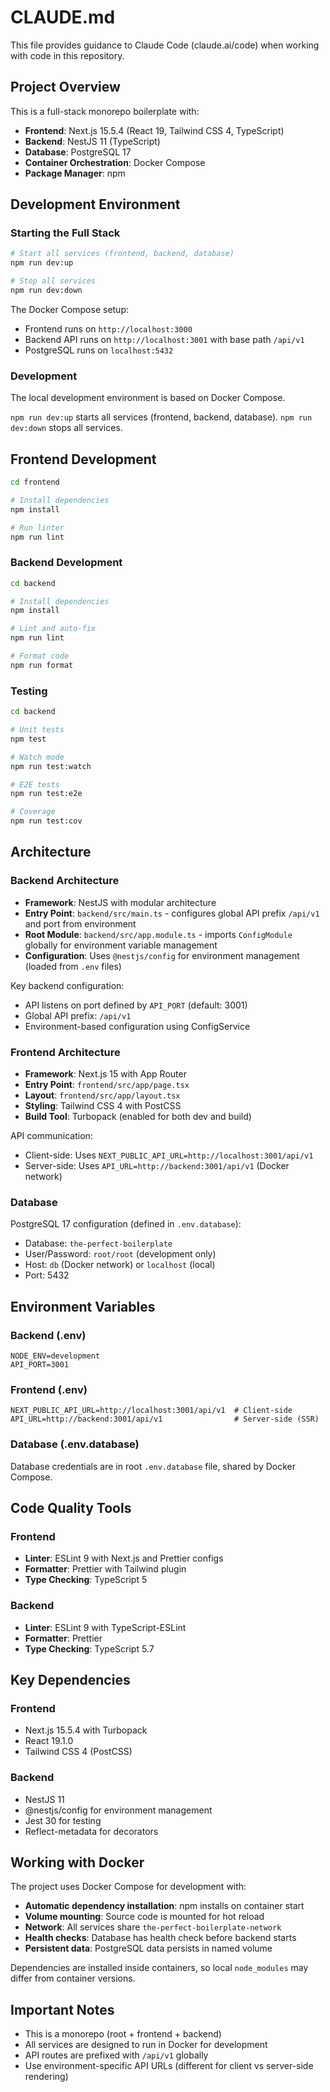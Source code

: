 # CLAUDE.md

This file provides guidance to Claude Code (claude.ai/code) when working with code in this repository.

## Project Overview

This is a full-stack monorepo boilerplate with:
- **Frontend**: Next.js 15.5.4 (React 19, Tailwind CSS 4, TypeScript)
- **Backend**: NestJS 11 (TypeScript)
- **Database**: PostgreSQL 17
- **Container Orchestration**: Docker Compose
- **Package Manager**: npm

## Development Environment

### Starting the Full Stack

```bash
# Start all services (frontend, backend, database)
npm run dev:up

# Stop all services
npm run dev:down
```

The Docker Compose setup:
- Frontend runs on `http://localhost:3000`
- Backend API runs on `http://localhost:3001` with base path `/api/v1`
- PostgreSQL runs on `localhost:5432`

### Development

The local development environment is based on Docker Compose.

`npm run dev:up` starts all services (frontend, backend, database).
`npm run dev:down` stops all services.

## Frontend Development
```bash
cd frontend

# Install dependencies
npm install

# Run linter
npm run lint
```

### Backend Development

```bash
cd backend

# Install dependencies
npm install

# Lint and auto-fix
npm run lint

# Format code
npm run format
```

### Testing

```bash
cd backend

# Unit tests
npm test

# Watch mode
npm run test:watch

# E2E tests
npm run test:e2e

# Coverage
npm run test:cov
```

## Architecture

### Backend Architecture

- **Framework**: NestJS with modular architecture
- **Entry Point**: `backend/src/main.ts` - configures global API prefix `/api/v1` and port from environment
- **Root Module**: `backend/src/app.module.ts` - imports `ConfigModule` globally for environment variable management
- **Configuration**: Uses `@nestjs/config` for environment management (loaded from `.env` files)

Key backend configuration:
- API listens on port defined by `API_PORT` (default: 3001)
- Global API prefix: `/api/v1`
- Environment-based configuration using ConfigService

### Frontend Architecture

- **Framework**: Next.js 15 with App Router
- **Entry Point**: `frontend/src/app/page.tsx`
- **Layout**: `frontend/src/app/layout.tsx`
- **Styling**: Tailwind CSS 4 with PostCSS
- **Build Tool**: Turbopack (enabled for both dev and build)

API communication:
- Client-side: Uses `NEXT_PUBLIC_API_URL=http://localhost:3001/api/v1`
- Server-side: Uses `API_URL=http://backend:3001/api/v1` (Docker network)

### Database

PostgreSQL 17 configuration (defined in `.env.database`):
- Database: `the-perfect-boilerplate`
- User/Password: `root/root` (development only)
- Host: `db` (Docker network) or `localhost` (local)
- Port: 5432

## Environment Variables

### Backend (.env)
```
NODE_ENV=development
API_PORT=3001
```

### Frontend (.env)
```
NEXT_PUBLIC_API_URL=http://localhost:3001/api/v1  # Client-side
API_URL=http://backend:3001/api/v1                # Server-side (SSR)
```

### Database (.env.database)
Database credentials are in root `.env.database` file, shared by Docker Compose.

## Code Quality Tools

### Frontend
- **Linter**: ESLint 9 with Next.js and Prettier configs
- **Formatter**: Prettier with Tailwind plugin
- **Type Checking**: TypeScript 5

### Backend
- **Linter**: ESLint 9 with TypeScript-ESLint
- **Formatter**: Prettier
- **Type Checking**: TypeScript 5.7

## Key Dependencies

### Frontend
- Next.js 15.5.4 with Turbopack
- React 19.1.0
- Tailwind CSS 4 (PostCSS)

### Backend
- NestJS 11
- @nestjs/config for environment management
- Jest 30 for testing
- Reflect-metadata for decorators

## Working with Docker

The project uses Docker Compose for development with:
- **Automatic dependency installation**: npm installs on container start
- **Volume mounting**: Source code is mounted for hot reload
- **Network**: All services share `the-perfect-boilerplate-network`
- **Health checks**: Database has health check before backend starts
- **Persistent data**: PostgreSQL data persists in named volume

Dependencies are installed inside containers, so local `node_modules` may differ from container versions.

## Important Notes

- This is a monorepo (root + frontend + backend)
- All services are designed to run in Docker for development
- API routes are prefixed with `/api/v1` globally
- Use environment-specific API URLs (different for client vs server-side rendering)
